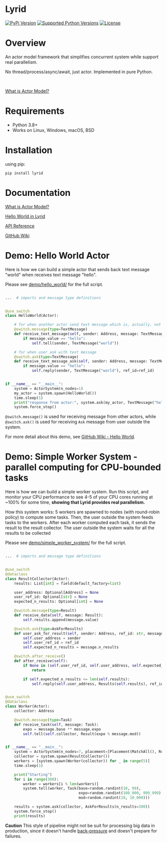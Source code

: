 Lyrid
==============

[![PyPi Version](https://img.shields.io/pypi/v/lyrid)](https://pypi.org/project/lyrid/)
[![Supported Python Versions](https://img.shields.io/pypi/pyversions/lyrid.svg)](https://pypi.org/project/lyrid/)
[![License](https://img.shields.io/github/license/ssripilaipong/lyrid)](https://github.com/SSripilaipong/lyrid/blob/master/LICENSE.md)

# Overview

An actor model framework that simplifies concurrent system while support real parallelism.
<br>

No thread/process/async/await, just actor. Implemented in pure Python.

<br>

[What is Actor Model?](https://github.com/SSripilaipong/lyrid/wiki/1.-What-is-Actor-Model)

# Requirements

- Python 3.8+
- Works on Linux, Windows, macOS, BSD

# Installation

using pip:

```
pip install lyrid
```

# Documentation

[What is Actor Model?](https://github.com/SSripilaipong/lyrid/wiki/1.-What-is-Actor-Model)

[Hello World in Lyrid](https://github.com/SSripilaipong/lyrid/wiki/2.-Hello-World)

[API Reference](https://github.com/SSripilaipong/lyrid/wiki/3.-API-Reference)

[GitHub Wiki](https://github.com/SSripilaipong/lyrid/wiki)

# Demo: Hello World Actor

Here is how we can build a simple actor that sends back text message "world" when receives text message "hello".

Please see [demo/hello_world/](./demo/hello_world) for the full script.

```python

...  # imports and message type definitions


@use_switch
class HelloWorld(Actor):

    # for when another actor send text message which is, actually, not used in this demo
    @switch.message(type=TextMessage)
    def receive_text_message(self, sender: Address, message: TextMessage):
        if message.value == "hello":
            self.tell(sender, TextMessage("world"))

    # for when user ask with text message
    @switch.ask(type=TextMessage)
    def receive_text_message_ask(self, sender: Address, message: TextMessage, ref_id: str):
        if message.value == "hello":
            self.reply(sender, TextMessage("world"), ref_id=ref_id)


if __name__ == "__main__":
    system = ActorSystem(n_nodes=1)
    my_actor = system.spawn(HelloWorld())
    time.sleep(1)
    print("response from actor:", system.ask(my_actor, TextMessage("hello")))
    system.force_stop()
```

`@switch.message()` is used for receiving message from other actors,
while `@switch.ask()` is used for receiving `Ask` message from user outside the system.

For more detail about this demo,
see [GitHub Wiki - Hello World](https://github.com/SSripilaipong/lyrid/wiki/2.-Hello-World).

# Demo: Simple Worker System - parallel computing for CPU-bounded tasks

Here is how we can build a simple worker system. Run this script, and monitor your CPU performance to see 4-5 of your
CPU cores running at ~100% for some time, **showing that Lyrid provides real parallelism.**

How this system works: 5 workers are spawned to nodes (with round-robin policy) to compute
some tasks. Then, the user outside the system feeds tasks to the workers. After each worker computed each task, it sends
the result to the result collector. The user outside the system waits for all the results to be collected

Please see [demo/simple_worker_system/](./demo/simple_worker_system) for the full script.

```python

...  # imports and message type definitions


@use_switch
@dataclass
class ResultCollector(Actor):
    results: List[int] = field(default_factory=list)

    user_address: Optional[Address] = None
    user_ref_id: Optional[str] = None
    expected_n_results: Optional[int] = None

    @switch.message(type=Result)
    def receive_data(self, message: Result):
        self.results.append(message.value)

    @switch.ask(type=AskForResults)
    def user_ask_for_result(self, sender: Address, ref_id: str, message: AskForResults):
        self.user_address = sender
        self.user_ref_id = ref_id
        self.expected_n_results = message.n_results

    @switch.after_receive()
    def after_receive(self):
        if None in (self.user_ref_id, self.user_address, self.expected_n_results):
            return

        if self.expected_n_results <= len(self.results):
            self.reply(self.user_address, Results(self.results), ref_id=self.user_ref_id)


@use_switch
@dataclass
class Worker(Actor):
    collector: Address

    @switch.message(type=Task)
    def receive_task(self, message: Task):
        expo = message.base ** message.expo
        self.tell(self.collector, Result(expo % message.mod))


if __name__ == "__main__":
    system = ActorSystem(n_nodes=7, placement=[Placement(MatchAll(), RoundRobin())])
    collector = system.spawn(ResultCollector())
    workers = [system.spawn(Worker(collector)) for _ in range(5)]
    time.sleep(1)

    print("Starting")
    for i in range(300):
        worker = workers[i % len(workers)]
        system.tell(worker, Task(base=random.randint(10, 99),
                                 expo=random.randint(100_000, 999_999),
                                 mod=random.randint(10, 10_000)))

    results = system.ask(collector, AskForResults(n_results=300))
    system.force_stop()
    print(results)
```

**Caution** This style of pipeline might not be suit for processing big data in production, since it doesn't
handle [back-pressure](https://www.youtube.com/watch?v=I6eZ4ZyI1Zg) and doesn't prepare for failures.
